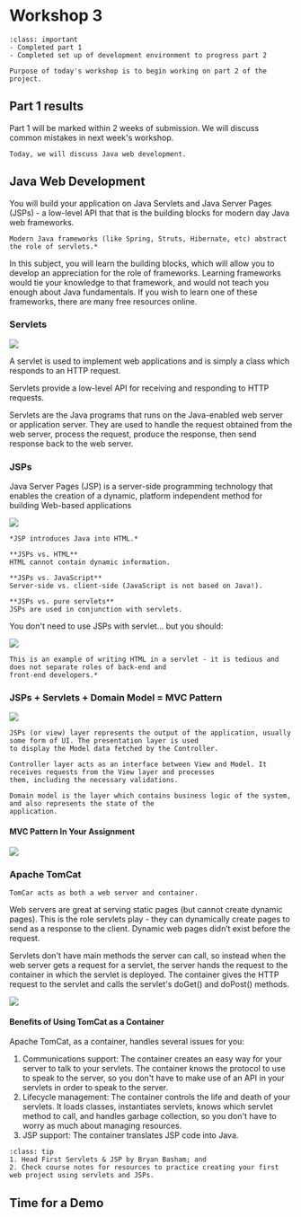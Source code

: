 # Workshop 3

```{admonition} By Now You Should Have
:class: important
- Completed part 1
- Completed set up of development environment to progress part 2
```

```{note}
Purpose of today's workshop is to begin working on part 2 of the project. 
```

## Part 1 results
Part 1 will be marked within 2 weeks of submission. We will discuss common mistakes in next week's workshop.

```{note}
Today, we will discuss Java web development.
```

## Java Web Development

You will build your application on Java Servlets and Java Server Pages (JSPs) - a low-level API that that is the 
building blocks for modern day Java web frameworks.  

```{tip}
Modern Java frameworks (like Spring, Struts, Hibernate, etc) abstract the role of servlets.*
```

In this subject, you will learn the building blocks, which will allow you to develop an appreciation for the role of 
frameworks. Learning frameworks would tie your knowledge to that framework, and would not teach you enough about Java 
fundamentals.
If you wish to learn one of these frameworks, there are many free resources online.

### Servlets

![](resources/servlet.png)

A servlet is used to implement web applications and is simply a class which responds to an HTTP request.

Servlets provide a low-level API for receiving and responding to HTTP requests.

Servlets are the Java programs that runs on the Java-enabled web server or application server. They are used to handle 
the request obtained from the web server, process the request, produce the response, then send response back to the web 
server.

### JSPs

Java Server Pages (JSP) is a server-side programming technology that enables the creation of a dynamic, platform 
independent method for building Web-based applications

![](resources/jsp.png)

```{important}
*JSP introduces Java into HTML.*

**JSPs vs. HTML**  
HTML cannot contain dynamic information.

**JSPs vs. JavaScript**  
Server-side vs. client-side (JavaScript is not based on Java!).

**JSPs vs. pure servlets**  
JSPs are used in conjunction with servlets.
```

You don't need to use JSPs with servlet... but you should:

![](resources/html_and_servlets.png)

```{tip}
This is an example of writing HTML in a servlet - it is tedious and does not separate roles of back-end and 
front-end developers.*
```

### JSPs + Servlets + Domain Model = MVC Pattern

![](resources/mvc_pattern.png)

```{admonition} Definition
JSPs (or view) layer represents the output of the application, usually some form of UI. The presentation layer is used 
to display the Model data fetched by the Controller.
```

```{admonition} Definition
Controller layer acts as an interface between View and Model. It receives requests from the View layer and processes 
them, including the necessary validations.
```

```{admonition} Definition
Domain model is the layer which contains business logic of the system, and also represents the state of the 
application.
```

#### MVC Pattern In Your Assignment

![](resources/mvc_assignment.png)

### Apache TomCat

```{note}
TomCar acts as both a web server and container.
```

Web servers are great at serving static pages (but cannot create dynamic pages). This is the role servlets play - they 
can dynamically create pages to send as a response to the client. Dynamic web pages didn’t exist before the request.

Servlets don't have main methods the server can call, so instead when the web server gets a request for a servlet, the 
server hands the request to the container in which the servlet is deployed. The container gives the HTTP request to the 
servlet and calls the servlet's doGet() and doPost() methods.

![](resources/apache_tomcat.png)

#### Benefits of Using TomCat as a Container

Apache TomCat, as a container, handles several issues for you:

1. Communications support: The container creates an easy way for your server to talk to your servlets. The container 
knows the protocol to use to speak to the server, so you don't have to make use of an API in your servlets in order to 
speak to the server.
2. Lifecycle management: The container controls the life and death of your servlets. It loads classes, instantiates 
servlets, knows which servlet method to call, and handles garbage collection, so you don't have to worry as much about 
managing resources.
3. JSP support: The container translates JSP code into Java.

```{admonition} Extra Resources
:class: tip
1. Head First Servlets & JSP by Bryan Basham; and
2. Check course notes for resources to practice creating your first web project using servlets and JSPs.
```

## Time for a Demo

